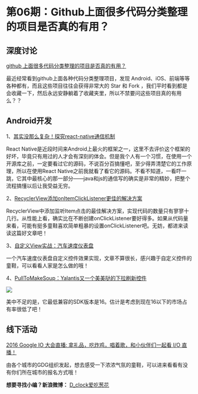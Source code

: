 # 第06期：Github上面很多代码分类整理的项目是否真的有用？

## 深度讨论

[github 上面很多代码分类整理的项目是否真的有用？](http://diycode.cc/topics/74)

最近经常看到github上面各种代码分类整理项目，发现 Android、iOS、前端等等各种都有，而且这些项目往往会获得非常大的 Star 和 Fork ，我们平时看到都是会收藏一下，然后永远安静躺着了收藏夹里，所以不禁要问这些项目真的有用么？？

## Android开发

1、[其实没那么复杂！探究react-native通信机制](http://mp.weixin.qq.com/s?__biz=MzAxMTI4MTkwNQ==&mid=2650820182&idx=1&sn=ee2d0c2f8cc95763f9c5da6d73160827&scene=1&srcid=0516jWGpBpDawYwdKOJZqztV#wechat_redirect)

React Native是近段时间来Android上最火的框架之一，这里不去评价这个框架的好坏，毕竟只有用过的人才会有深刻的体会。但是我个人有一个习惯，在使用一个开源库之前，一定要看过它的源码，不说百分百搞懂吧，至少得弄清楚它的工作原理，所以在使用React Native之前我就看了看它的源码。不看不知道，一看吓一跳，它其中最核心的那一部分——java和js的通信写的确实是非常的精妙，把整个流程搞懂以后让我受益无穷。

2、[RecyclerView添加onItemClickListener更佳的解决方案](http://mp.weixin.qq.com/s?__biz=MzAxMTI4MTkwNQ==&mid=2650820134&idx=1&sn=58103e352e5269159778d35dc36ed207&scene=1&srcid=0513bm4gS5UCvWDmAAbUALwh#wechat_redirect)

RecyclerView中添加监听Item点击的最佳解决方案，实现代码的数量只有寥寥十几行。从性能上看，确实比在不断创建onClickListener要好得多。如果从代码量来看，可能有挺多童鞋喜欢简单粗暴的设置onClickListener吧。无妨，都进来读读这篇好文章吧！

3、[自定义View实战：汽车速度仪表盘](http://blog.csdn.net/lxk_1993/article/details/51373269#rd)

一个汽车速度仪表盘自定义控件效果实现，文章不算很长，感兴趣于自定义控件的童鞋，可以看看人家是怎么做的哦！

4、[PullToMakeSoup：Yalantis又一个美美哒的下拉刷新控件 ](https://github.com/Yalantis/pull-to-make-soup)

![](https://raw.githubusercontent.com/Yalantis/PullToMakeSoup/master/PullToMakeSoupDemo/Resouces/recipe-finder.gif)

美中不足的是，它最低兼容的SDK版本是16。估计是考虑到现在16以下的市场占有率很低了吧！

## 线下活动

[2016 Google IO 大会直播: 拿礼品，吃炸鸡，唱着歌，和小伙伴们一起看 I/O 直播！](http://diycode.cc/topics/88)

由各个城市的GDG组织发起，想去感受一下浓浓气氛的童鞋，可以进来看看有没有你们所在城市的报名方式哦！


**想要寻找小编？新浪微博：** [D_clock爱吃葱花](http://weibo.com/2480694892/profile?rightmod=1&wvr=6&mod=personinfo&is_all=1)